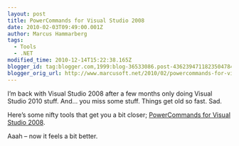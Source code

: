 ```yaml
---
layout: post
title: PowerCommands for Visual Studio 2008
date: 2010-02-03T09:49:00.001Z
author: Marcus Hammarberg
tags:
  - Tools
  - .NET
modified_time: 2010-12-14T15:22:38.165Z
blogger_id: tag:blogger.com,1999:blog-36533086.post-4362394711823504784
blogger_orig_url: http://www.marcusoft.net/2010/02/powercommands-for-visual-studio-2008.html
---
```




I’m back with Visual Studio 2008 after a few months only doing Visual
Studio 2010 stuff. And… you miss some stuff. Things get old so fast.
Sad.

Here’s some nifty tools that get you a bit closer;
<a href="http://code.msdn.microsoft.com/PowerCommands"
target="_blank">PowerCommands for Visual Studio 2008</a>.

Aaah – now it feels a bit better.
